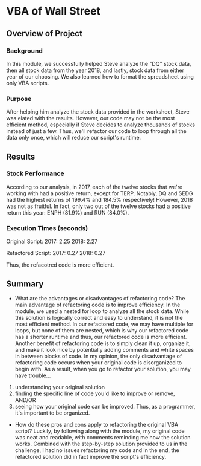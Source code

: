 # VBA of Wall Street

## Overview of Project

### Background
In this module, we successfully helped Steve analyze the "DQ" stock data, then all stock data from the year 2018, and lastly, stock data from either year of our choosing. We also learned how to format the spreadsheet using only VBA scripts. 

### Purpose
After helping him analyze the stock data provided in the worksheet, Steve was elated with the results. However, our code may not be the most efficient method, especially if Steve decides to analyze thousands of stocks instead of just a few. Thus, we'll refactor our code to loop through all the data only once, which will reduce our script's runtime. 

## Results

### Stock Performance
According to our analysis, in 2017, each of the twelve stocks that we're working with had a positive return, except for TERP. Notably, DQ and SEDG had the highest returns of 199.4% and 184.5% respectively! However, 2018 was not as fruitful. In fact, only two out of the twelve stocks had a positive return this year: ENPH (81.9%) and RUN (84.0%). 

### Execution Times (seconds)
Original Script:
    2017: 2.25
    2018: 2.27

Refactored Script:
    2017: 0.27
    2018: 0.27

Thus, the refacotred code is more efficient.

## Summary

- What are the advantages or disadvantages of refactoring code?
The main advantage of refactoring code is to improve efficiency. In the module, we used a nested for loop to analyze all the stock data. While this solution is logically correct and easy to understand, it is not the most efficient method. In our refactored code, we may have multiple for loops, but none of them are nested, which is why our refactored code has a shorter runtime and thus, our refactored code is more efficient. Another benefit of refactoring code is to simply clean it up, organize it, and make it look nice by potentially adding comments and white spaces in between blocks of code. In my opinion, the only disadvantage of refactoring code occurs when your original code is disorganized to begin with. As a result, when you go to refactor your solution, you may have trouble...
1. understanding your original solution
2. finding the specific line of code you'd like to improve or remove, AND/OR
3. seeing how your original code can be improved.
Thus, as a programmer, it's important to be organized.

- How do these pros and cons apply to refactoring the original VBA script?
Luckily, by following along with the module, my original code was neat and readable, with comments reminding me how the solution works. Combined with the step-by-step solution provided to us in the challenge, I had no issues refactoring my code and in the end, the refactored solution did in fact improve the script's efficiency.
